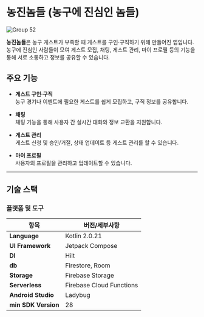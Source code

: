 # 농진놈들 (농구에 진심인 놈들)


![Group 52](https://github.com/user-attachments/assets/5be3e61a-5617-4d7b-a153-73e5ff00d9ca)

**농진놈들**은 농구 게스트가 부족할 때 게스트를 구인·구직하기 위해 만들어진 앱입니다.  
농구에 진심인 사람들이 모여 게스트 모집, 채팅, 게스트 관리, 마이 프로필 등의 기능을 통해 서로 소통하고 정보를 공유할 수 있습니다.


## 주요 기능

- **게스트 구인·구직**  
  농구 경기나 이벤트에 필요한 게스트를 쉽게 모집하고, 구직 정보를 공유합니다.
  
- **채팅**  
  채팅 기능을 통해 사용자 간 실시간 대화와 정보 교환을 지원합니다.
  
- **게스트 관리**  
  게스트 신청 및 승인/거절, 상태 업데이트 등 게스트 관리를 할 수 있습니다.
  
- **마이 프로필**  
  사용자의 프로필을 관리하고 업데이트할 수 있습니다.
---

## 기술 스택

### 플랫폼 및 도구

| 항목                        | 버전/세부사항                      |
|---------------------------|-----------------------------------|
| **Language**                | Kotlin 2.0.21                     |
| **UI Framework**             | Jetpack Compose                   |
| **DI**          | Hilt                              |
| **db**    | Firestore, Room                         |
| **Storage**                | Firebase Storage                  |
| **Serverless**           | Firebase Cloud Functions          |
| **Android Studio**         | Ladybug                           |
| **min SDK Version**            | 28                                |
